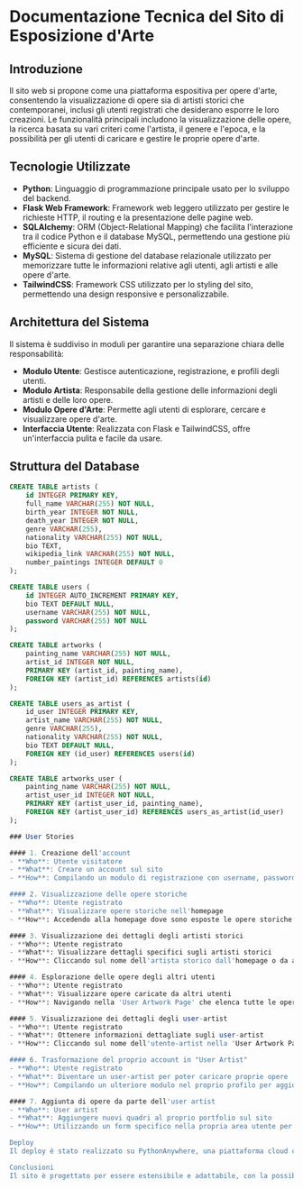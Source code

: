 # Documentazione Tecnica del Sito di Esposizione d'Arte

## Introduzione
Il sito web si propone come una piattaforma espositiva per opere d'arte, consentendo la visualizzazione di opere sia di artisti storici che contemporanei, inclusi gli utenti registrati che desiderano esporre le loro creazioni. Le funzionalità principali includono la visualizzazione delle opere, la ricerca basata su vari criteri come l'artista, il genere e l'epoca, e la possibilità per gli utenti di caricare e gestire le proprie opere d'arte.

## Tecnologie Utilizzate
- **Python**: Linguaggio di programmazione principale usato per lo sviluppo del backend.
- **Flask Web Framework**: Framework web leggero utilizzato per gestire le richieste HTTP, il routing e la presentazione delle pagine web.
- **SQLAlchemy**: ORM (Object-Relational Mapping) che facilita l'interazione tra il codice Python e il database MySQL, permettendo una gestione più efficiente e sicura dei dati.
- **MySQL**: Sistema di gestione del database relazionale utilizzato per memorizzare tutte le informazioni relative agli utenti, agli artisti e alle opere d'arte.
- **TailwindCSS**: Framework CSS utilizzato per lo styling del sito, permettendo una design responsive e personalizzabile.

## Architettura del Sistema
Il sistema è suddiviso in moduli per garantire una separazione chiara delle responsabilità:
- **Modulo Utente**: Gestisce autenticazione, registrazione, e profili degli utenti.
- **Modulo Artista**: Responsabile della gestione delle informazioni degli artisti e delle loro opere.
- **Modulo Opere d'Arte**: Permette agli utenti di esplorare, cercare e visualizzare opere d'arte.
- **Interfaccia Utente**: Realizzata con Flask e TailwindCSS, offre un'interfaccia pulita e facile da usare.

## Struttura del Database
```sql
CREATE TABLE artists (
    id INTEGER PRIMARY KEY,
    full_name VARCHAR(255) NOT NULL,
    birth_year INTEGER NOT NULL,
    death_year INTEGER NOT NULL,
    genre VARCHAR(255),
    nationality VARCHAR(255) NOT NULL,
    bio TEXT,
    wikipedia_link VARCHAR(255) NOT NULL,
    number_paintings INTEGER DEFAULT 0
);

CREATE TABLE users (
    id INTEGER AUTO_INCREMENT PRIMARY KEY,
    bio TEXT DEFAULT NULL,
    username VARCHAR(255) NOT NULL,
    password VARCHAR(255) NOT NULL
);

CREATE TABLE artworks (
    painting_name VARCHAR(255) NOT NULL,
    artist_id INTEGER NOT NULL,
    PRIMARY KEY (artist_id, painting_name),
    FOREIGN KEY (artist_id) REFERENCES artists(id)
);

CREATE TABLE users_as_artist (
    id_user INTEGER PRIMARY KEY,
    artist_name VARCHAR(255) NOT NULL,
    genre VARCHAR(255),
    nationality VARCHAR(255) NOT NULL,
    bio TEXT DEFAULT NULL,
    FOREIGN KEY (id_user) REFERENCES users(id)
);

CREATE TABLE artworks_user (
    painting_name VARCHAR(255) NOT NULL,
    artist_user_id INTEGER NOT NULL,
    PRIMARY KEY (artist_user_id, painting_name),
    FOREIGN KEY (artist_user_id) REFERENCES users_as_artist(id_user)
);

### User Stories

#### 1. Creazione dell'account
- **Who**: Utente visitatore
- **What**: Creare un account sul sito
- **How**: Compilando un modulo di registrazione con username, password ed email.

#### 2. Visualizzazione delle opere storiche
- **Who**: Utente registrato
- **What**: Visualizzare opere storiche nell'homepage
- **How**: Accedendo alla homepage dove sono esposte le opere storiche in modo prominente.

#### 3. Visualizzazione dei dettagli degli artisti storici
- **Who**: Utente registrato
- **What**: Visualizzare dettagli specifici sugli artisti storici
- **How**: Cliccando sul nome dell'artista storico dall'homepage o da altre sezioni correlate per aprire una pagina dettagliata.

#### 4. Esplorazione delle opere degli altri utenti
- **Who**: Utente registrato
- **What**: Visualizzare opere caricate da altri utenti
- **How**: Navigando nella 'User Artwork Page' che elenca tutte le opere caricate dagli utenti.

#### 5. Visualizzazione dei dettagli degli user-artist
- **Who**: Utente registrato
- **What**: Ottenere informazioni dettagliate sugli user-artist
- **How**: Cliccando sul nome dell'utente-artist nella 'User Artwork Page' per visualizzare la loro bio, opere, e altre informazioni rilevanti.

#### 6. Trasformazione del proprio account in "User Artist"
- **Who**: Utente registrato
- **What**: Diventare un user-artist per poter caricare proprie opere
- **How**: Compilando un ulteriore modulo nel proprio profilo per aggiungere dettagli come nome d'arte, bio, genere e nazionalità.

#### 7. Aggiunta di opere da parte dell'user artist
- **Who**: User artist
- **What**: Aggiungere nuovi quadri al proprio portfolio sul sito
- **How**: Utilizzando un form specifico nella propria area utente per caricare immagini delle opere, insieme a titolo, descrizione, e altre informazioni pertinenti.

Deploy
Il deploy è stato realizzato su PythonAnywhere, una piattaforma cloud che supporta applicazioni Python/Flask, offrendo un ambiente di hosting facile da configurare e gestire.

Conclusioni
Il sito è progettato per essere estensibile e adattabile, con la possibilità di aggiungere nuove funzionalità come e-commerce per l'acquisto di opere, integrazioni social per condividere opere su piattaforme esterne, e miglioramenti dell'interfaccia utente per dispositivi mobili.
